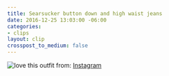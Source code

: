 ```yaml
---
title: Searsucker button down and high waist jeans
date: 2016-12-25 13:03:00 -06:00
categories:
- clips
layout: clip
crosspost_to_medium: false
---
```


 ![love this outfit](https://instagram.fcur1-1.fna.fbcdn.net/t51.2885-15/e35/15535171_1709863795993437_4590659310245117952_n.jpg?ig_cache_key=MTQwNTQ4MjE1OTQyMjExMDU1NA%3D%3D.2)
from: [Instagram](http://ift.tt/2ihqtYr)